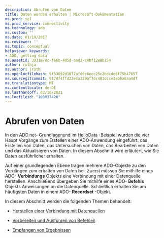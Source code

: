 ```yaml
---
description: Abrufen von Daten
title: Daten werden erhalten | Microsoft-Dokumentation
ms.prod: sql
ms.prod_service: connectivity
ms.technology: ado
ms.custom: ''
ms.date: 01/19/2017
ms.reviewer: ''
ms.topic: conceptual
helpviewer_keywords:
- ADO, getting data
ms.assetid: 3931e7ec-f66b-4d5d-aad3-c4bf12e8b154
author: rothja
ms.author: jroth
ms.openlocfilehash: 9f53092d1677afd0c6eec25c2bdcde6f75b47657
ms.sourcegitcommit: 917df4ffd22e4a229af7dc481dcce3ebba0aa4d7
ms.translationtype: MT
ms.contentlocale: de-DE
ms.lasthandoff: 02/10/2021
ms.locfileid: "100037420"
---
```

# <a name="getting-data"></a>Abrufen von Daten
In den ADO.net- [Grundlagen](./ado-fundamentals.md)und im [HelloData](./hellodata-a-simple-ado-application.md) -Beispiel wurden die vier Haupt Vorgänge zum Erstellen einer ADO-Anwendung eingeführt: das Erstellen von Daten, das Untersuchen von Daten, das Bearbeiten von Daten und das Aktualisieren von Daten. In diesem Abschnitt wird erläutert, wie Sie Daten ausführlicher erhalten.  
  
 Auf einer grundlegenden Ebene tragen mehrere ADO-Objekte zu den Vorgängen zum erhalten von Daten bei. Zuerst müssen Sie mithilfe eines ADO- **Verbindungs** Objekts eine Verbindung mit einer Datenquelle herstellen. Anschließend übergeben Sie mithilfe eines ADO- **Befehls** Objekts Anweisungen an die Datenquelle. Schließlich erhalten Sie am häufigsten Daten in einem ADO- **Recordset** -Objekt.  
  
 In diesem Abschnitt werden die folgenden Themen behandelt:  
  
-   [Herstellen einer Verbindung mit Datenquellen](./connecting-to-data-sources.md)  
  
-   [Vorbereiten und Ausführen von Befehlen](./preparing-and-executing-commands.md)  
  
-   [Empfangen von Ergebnissen](./receiving-results.md)
